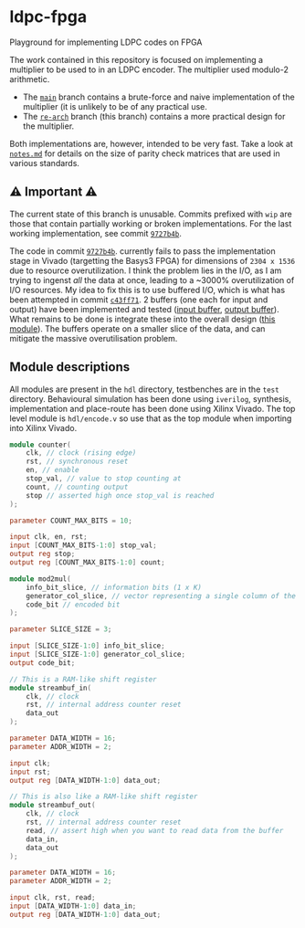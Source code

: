 # ldpc-fpga
Playground for implementing LDPC codes on FPGA

The work contained in this repository is focused on implementing a multiplier to be used to in an LDPC encoder. The multiplier used modulo-2 arithmetic.

* The [`main`](https://github.com/CodePurble/ldpc-fpga/tree/main) branch contains a brute-force and naive implementation of the multiplier (it is unlikely to be of any practical use.
* The [`re-arch`](https://github.com/CodePurble/ldpc-fpga/tree/re-arch) branch (this branch) contains a more practical design for the multiplier.

Both implementations are, however, intended to be very fast. Take a look at [`notes.md`](https://github.com/CodePurble/ldpc-fpga/blob/main/notes.md) for details on the size of parity check matrices that are used in various standards.

## ⚠️ Important ⚠️
The current state of this branch is unusable. Commits prefixed with `wip` are those that contain partially working or broken implementations. For the last working implementation, see commit [`9727b4b`](https://github.com/CodePurble/ldpc-fpga/commit/9727b4bf16ffcc5572a6b557ddc749873093d5c3).

The code in commit [`9727b4b`](https://github.com/CodePurble/ldpc-fpga/commit/9727b4bf16ffcc5572a6b557ddc749873093d5c3). currently fails to pass the implementation stage in Vivado (targetting the Basys3 FPGA) for dimensions of `2304 x 1536` due to resource overutilization. I think the problem lies in the I/O, as I am trying to ingenst _all_ the data at once, leading to a ~3000% overutilization of I/O resources. My idea to fix this is to use buffered I/O, which is what has been attempted in commit [`c43ff71`](https://github.com/CodePurble/ldpc-fpga/commit/c43ff716934e0f8d2037f42538fb40e554a4eadf). 2 buffers (one each for input and output) have been implemented and tested ([input buffer](https://github.com/CodePurble/ldpc-fpga/blob/re-arch/hdl/streambuf_in.v), [output buffer](https://github.com/CodePurble/ldpc-fpga/blob/re-arch/hdl/streambuf_out.v)). What remains to be done is integrate these into the overall design ([this module](https://github.com/CodePurble/ldpc-fpga/blob/re-arch/hdl/encoder.v)). The buffers operate on a smaller slice of the data, and can mitigate the massive overutilisation problem.

## Module descriptions

All modules are present in the `hdl` directory, testbenches are in the `test` directory. Behavioural simulation has been done using `iverilog`, synthesis, implementation and place-route has been done using Xilinx Vivado. The top level module is `hdl/encode.v` so use that as the top module when importing into Xilinx Vivado.

```verilog
module counter(
    clk, // clock (rising edge)
    rst, // synchronous reset
    en, // enable
    stop_val, // value to stop counting at
    count, // counting output
    stop // asserted high once stop_val is reached
);

parameter COUNT_MAX_BITS = 10;

input clk, en, rst;
input [COUNT_MAX_BITS-1:0] stop_val;
output reg stop;
output reg [COUNT_MAX_BITS-1:0] count;
```

```verilog
module mod2mul(
    info_bit_slice, // information bits (1 x K)
    generator_col_slice, // vector representing a single column of the generator matrix (K x 1)
    code_bit // encoded bit
);

parameter SLICE_SIZE = 3;

input [SLICE_SIZE-1:0] info_bit_slice;
input [SLICE_SIZE-1:0] generator_col_slice;
output code_bit;
```

```verilog
// This is a RAM-like shift register
module streambuf_in(
    clk, // clock
    rst, // internal address counter reset
    data_out
);

parameter DATA_WIDTH = 16;
parameter ADDR_WIDTH = 2;

input clk;
input rst;
output reg [DATA_WIDTH-1:0] data_out;
```

```verilog
// This is also like a RAM-like shift register
module streambuf_out(
    clk, // clock
    rst, // internal address counter reset
    read, // assert high when you want to read data from the buffer
    data_in,
    data_out
);

parameter DATA_WIDTH = 16;
parameter ADDR_WIDTH = 2;

input clk, rst, read;
input [DATA_WIDTH-1:0] data_in;
output reg [DATA_WIDTH-1:0] data_out;

```
